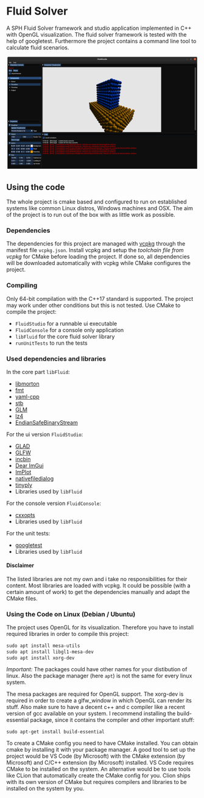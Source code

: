 # Fluid Solver
A SPH Fluid Solver framework and studio application implemented in C++ with OpenGL visualization.
The fluid solver framework is tested with the help of googletest.
Furthermore the project contains a command line tool to calculate fluid scenarios.

![Screenshot](https://github.com/gruco0002/FluidSolver/blob/master/resources/Screenshot.png?raw=true)

## Using the code
The whole project is cmake based and configured to run on established systems like common Linux distros, Windows machines
and OSX. The aim of the project is to run out of the box with as little work as possible.

### Dependencies
The dependencies for this project are managed with [vcpkg](https://github.com/microsoft/vcpkg) through the manifest file
`vcpkg.json`. Install vcpkg and setup the *toolchain file from vcpkg* for CMake before loading the project. If done so,
all dependencies will be downloaded automatically with vcpkg while CMake configures the project.

### Compiling
Only 64-bit compilation with the C++17 standard is supported. The project may work under other conditions but this is not tested.
Use CMake to compile the project:
- `FluidStudio` for a runnable ui executable
- `FluidConsole` for a console only application
- `libFluid` for the core fluid solver library
- `runUnitTests` to run the tests

### Used dependencies and libraries

In the core part `libFluid`:
- [libmorton](https://github.com/Forceflow/libmorton)
- [fmt](https://github.com/fmtlib/fmt)
- [yaml-cpp](https://github.com/jbeder/yaml-cpp)
- [stb](https://github.com/nothings/stb)
- [GLM](https://glm.g-truc.net/)
- [lz4](https://github.com/lz4/lz4)
- [EndianSafeBinaryStream](https://github.com/gruco0002/EndianSafeBinaryStream)

For the ui version `FluidStudio`:
- [GLAD](https://github.com/Dav1dde/glad)
- [GLFW](https://www.glfw.org/)
- [incbin](https://github.com/graphitemaster/incbin)
- [Dear ImGui](https://github.com/ocornut/imgui)
- [ImPlot](https://github.com/epezent/implot)
- [nativefiledialog](https://github.com/mlabbe/nativefiledialog)
- [tinyply](https://github.com/ddiakopoulos/tinyply)
- Libraries used by `libFluid`

For the console version `FluidConsole`:
- [cxxopts](https://github.com/jarro2783/cxxopts)
- Libraries used by `libFluid`

For the unit tests:
- [googletest](https://github.com/google/googletest) 
- Libraries used by `libFluid`

  
#### Disclaimer
The listed libraries are not my own and i take no responsibilities for their content.
Most libraries are loaded with vcpkg. It could be possible (with a certain amount of work) to get the dependencies
manually and adapt the CMake files.

### Using the Code on Linux (Debian / Ubuntu)
The project uses OpenGL for its visualization. Therefore you have to install required
libraries in order to compile this project:
```shell script
sudo apt install mesa-utils
sudo apt install libgl1-mesa-dev
sudo apt install xorg-dev
```
*Important:* The packages could have other names for your distibution of linux. Also the
package manager (here `apt`) is not the same for every linux system.

The mesa packages are required for OpenGL support. The xorg-dev is required in order to
create a glfw_window in which OpenGL can render its stuff.
Also make sure to have a decent c++ and c compiler like a recent version of gcc available
on your system.
I recommend installing the build-essential package, since it contains the compiler and
other important stuff:
```shell script
sudo apt-get install build-essential
```
To create a CMake config you need to have CMake installed. You can obtain cmake by installing
it with your package manager. A good tool to set up the project would be VS Code
(by Microsoft) with the CMake extension (by Microsoft) and C/C++ extension (by Microsoft)
installed. VS Code requires CMake to be installed on the system. 
An alternative would be to use tools like CLion that automatically create the CMake
config for you. Clion ships with its own version of CMake but requires compilers and
libraries to be installed on the system by you.
